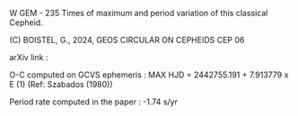 W GEM - 235 Times of maximum and period variation of this classical Cepheid.

(C) BOISTEL, G., 2024, GEOS CIRCULAR ON CEPHEIDS CEP 06

arXiv link :

O-C computed on GCVS ephemeris : MAX HJD = 2442755.191 + 7.913779 x E (1) (Ref: Szabados (1980))

Period rate computed in the paper : -1.74 s/yr
